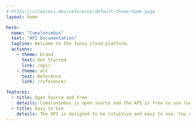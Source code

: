 ```yaml
---
# https://vitepress.dev/reference/default-theme-home-page
layout: home

hero:
  name: "Cumulonimbus"
  text: "API Documentation"
  tagline: Welcome to the funny cloud platform.
  actions:
    - theme: brand
      text: Get Started
      link: /api/
    - theme: alt
      text: Reference
      link: /reference/

features:
  - title: Open Source and Free
    details: Cumulonimbus is open source and the API is free to use (unlike Reddit and Twitter), even for commercial projects.
  - title: Easy to Use
    details: The API is designed to be intuitive and easy to use. You can get started in minutes.
---
```

